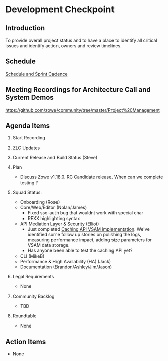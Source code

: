 # Development Checkpoint

Introduction
------------
To provide overall project status and to have a place to identify all critical issues and identify action, owners and review timelines.

Schedule
--------
[Schedule and Sprint Cadence](https://github.com/zowe/community/blob/master/Project%20Management/Schedule/Zowe%20PI%20%26%20Sprint%20Cadence.md)

Meeting Recordings for Architecture Call and System Demos
-----------------
https://github.com/zowe/community/tree/master/Project%20Management

Agenda Items
------------
1. Start Recording
2. ZLC Updates
3. Current Release and Build Status (Steve)
4. Plan
     - Discuss Zowe v1.18.0. RC Candidate release. When can we complete testing ?
5. Squad Status:
    - Onboarding (Rose)
    - Core/Web/Editor (Nolan/James)
      - Fixed sso-auth bug that wouldnt work with special char 
      - REXX highlighting syntax
    - API Mediation Layer & Security (Elliot)  
      - Just completed [Caching API VSAM implementation](https://github.com/zowe/api-layer/issues/863). We've identified some follow up stories on polishing the logs, measuring performance impact, adding size parameters for VSAM data storage.
      - Has anyone been able to test the caching API yet?
    - CLI (MikeB)
    - Performance & High Availability (HA) (Jack)
    - Documentation (Brandon/Ashley/Jim/Jason)

6. Legal Requirements
    - None

7. Community Backlog
    - TBD
8. Roundtable
    - None

Action Items
------------
- None
